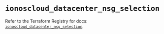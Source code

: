 # `ionoscloud_datacenter_nsg_selection`

Refer to the Terraform Registry for docs: [`ionoscloud_datacenter_nsg_selection`](https://registry.terraform.io/providers/ionos-cloud/ionoscloud/6.7.18/docs/resources/datacenter_nsg_selection).
